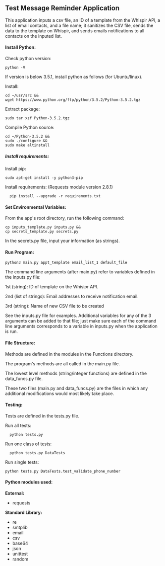 ## Test Message Reminder Application

This application inputs a csv file, an ID of a template from the Whispir API, a list of email contacts, and a file name; it sanitizes the CSV file, sends the data to the template on Whispir, and sends emails notifications to all contacts on the inputed list.

#### Install Python:

Check python version:
```
python -V
```

If version is below 3.5.1, install python as follows (for Ubuntu/linux).

Install:
```
cd ~/usr/src &&
wget https://www.python.org/ftp/python/3.5.2/Python-3.5.2.tgz
```

Extract package:
```
sudo tar xzf Python-3.5.2.tgz

```

Compile Python source:  
```
cd ~/Python-3.5.2 &&
sudo ./configure &&
sudo make altinstall
```

##### Install requirements:

Install pip:
```
sudo apt-get install -y python3-pip
```

Install requirements: (Requests module version 2.8.1)
```
  pip install --upgrade -r requirements.txt
```

#### Set Environmental Variables:

From the app's root directory, run the following command:

```
cp inputs_template.py inputs.py &&
cp secrets_template.py secrets.py
```

In the secrets.py file, input your information (as strings).

#### Run Program:
```
python3 main.py appt_template email_list_1 default_file
```
The command line arguments (after main.py) refer to variables defined in the inputs.py file:

1st (string): ID of template on the Whisipr API.

2nd (list of strings): Email addresses to receive notification email.

3rd (string): Name of new CSV file to be created

See the inputs.py file for examples. Additional variables for any of the 3 arguments can be added to that file; just make sure each of the command line arguments corresponds to a variable in inputs.py when the application is run.




#### File Structure:
Methods are defined in the modules in the Functions directory.

The program's methods are all called in the main.py file.

The lowest level methods (string/integer functions) are defined in the data_funcs.py file.

These two files (main.py and data_funcs.py) are the files in which any additional modifications would most likely take place.

#### Testing:
Tests are defined in the tests.py file.

Run all tests:
```
  python tests.py
```
Run one class of tests:
```
  python tests.py DataTests

```
Run single tests:
```
python tests.py DataTests.test_validate_phone_number
```

#### Python modules used:
 **External:**
- requests

**Standard Library:**
- re
- smtplib
- email
- csv
- base64
- json
- unittest
- random

